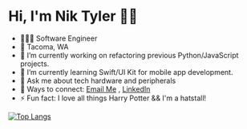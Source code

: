 
# Hi, I'm Nik Tyler 👋🏾

- 👩🏾‍💻 Software Engineer 
- 📍 Tacoma, WA 
- 🔭 I’m currently working on refactoring previous Python/JavaScript projects. 
- 🌱 I’m currently learning Swift/UI Kit for mobile app development.
- 💬 Ask me about tech hardware and peripherals 
- 🔗 Ways to connect:  [Email Me](mailto:bigtechnik@icloud.com) , [LinkedIn](https://www.linkedin.com/in/niktyler)
- ⚡ Fun fact: I love all things Harry Potter && I'm a hatstall! 

<!-- 
<img src="https://github-readme-streak-stats.herokuapp.com/?user=nikblvck"/> -->

[![Top Langs](https://github-readme-stats.vercel.app/api/top-langs/?username=nikblvck&show_icons=true)](https://github.com/nikblvck/github-readme-stats)

